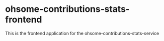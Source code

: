 # ohsome-contributions-stats-frontend
This is the frontend application for the ohsome-contributions-stats-service
